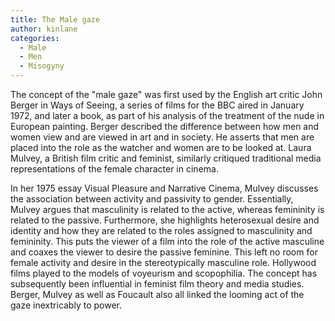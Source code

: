 ```yaml
---
title: The Male gaze
author: kinlane
categories:
  - Male
  - Men
  - Misogyny
---
```

The concept of the "male gaze" was first used by the English art critic John Berger in Ways of Seeing, a series of films for the BBC aired in January 1972, and later a book, as part of his analysis of the treatment of the nude in European painting. Berger described the difference between how men and women view and are viewed in art and in society. He asserts that men are placed into the role as the watcher and women are to be looked at. Laura Mulvey, a British film critic and feminist, similarly critiqued traditional media representations of the female character in cinema.

In her 1975 essay Visual Pleasure and Narrative Cinema, Mulvey discusses the association between activity and passivity to gender. Essentially, Mulvey argues that masculinity is related to the active, whereas femininity is related to the passive. Furthermore, she highlights heterosexual desire and identity and how they are related to the roles assigned to masculinity and femininity. This puts the viewer of a film into the role of the active masculine and coaxes the viewer to desire the passive feminine. This left no room for female activity and desire in the stereotypically masculine role. Hollywood films played to the models of voyeurism and scopophilia. The concept has subsequently been influential in feminist film theory and media studies. Berger, Mulvey as well as Foucault also all linked the looming act of the gaze inextricably to power.